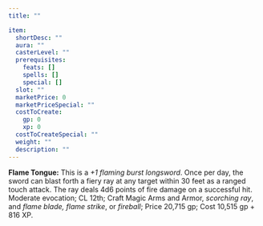 ```yaml
---
title: ""

item:
  shortDesc: ""
  aura: ""
  casterLevel: ""
  prerequisites:
    feats: []
    spells: []
    special: []
  slot: ""
  marketPrice: 0
  marketPriceSpecial: ""
  costToCreate:
    gp: 0
    xp: 0
  costToCreateSpecial: ""
  weight: ""
  description: ""
---
```

<p id="flame-tongue"><strong>Flame Tongue:</strong> This is a <em>+1 flaming burst longsword</em>. Once per day, the sword can blast forth a fiery ray at any target within 30 feet as a ranged touch attack. The ray deals 4d6 points of fire damage on a successful hit.
Moderate evocation; CL 12th; Craft Magic Arms and Armor, <em>scorching ray</em>, and <em>flame blade, flame strike</em>, or <em>fireball</em>; Price 20,715 gp; Cost 10,515 gp + 816 XP.

